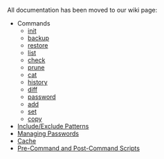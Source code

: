 All documentation has been moved to our wiki page:

* Commands
    * [init](https://github.com/pbtrung/duplicacy/wiki/init)
    * [backup](https://github.com/pbtrung/duplicacy/wiki/backup)
    * [restore](https://github.com/pbtrung/duplicacy/wiki/restore)
    * [list](https://github.com/pbtrung/duplicacy/wiki/list)
    * [check](https://github.com/pbtrung/duplicacy/wiki/check)
    * [prune](https://github.com/pbtrung/duplicacy/wiki/prune)
    * [cat](https://github.com/pbtrung/duplicacy/wiki/cat)
    * [history](https://github.com/pbtrung/duplicacy/wiki/history)
    * [diff](https://github.com/pbtrung/duplicacy/wiki/diff)
    * [password](https://github.com/pbtrung/duplicacy/wiki/password)
    * [add](https://github.com/pbtrung/duplicacy/wiki/add)
    * [set](https://github.com/pbtrung/duplicacy/wiki/set)
    * [copy](https://github.com/pbtrung/duplicacy/wiki/copy)
* [Include/Exclude Patterns](https://github.com/pbtrung/duplicacy/wiki/Include-Exclude-Patterns)
* [Managing Passwords](https://github.com/pbtrung/duplicacy/wiki/Managing-Passwords)
* [Cache](https://github.com/pbtrung/duplicacy/wiki/Cache)
* [Pre-Command and Post-Command Scripts](https://github.com/pbtrung/duplicacy/wiki/Pre-Command-and-Post-Command-Scripts)
